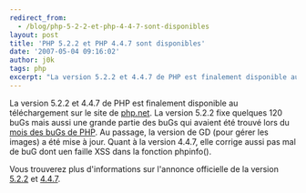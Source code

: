 ```yaml
---
redirect_from:
  - /blog/php-5-2-2-et-php-4-4-7-sont-disponibles
layout: post
title: 'PHP 5.2.2 et PHP 4.4.7 sont disponibles'
date: '2007-05-04 09:16:02'
author: j0k
tags: php
excerpt: "La version 5.2.2 et 4.4.7 de PHP est finalement disponible au téléchargement sur le site de [php.net](http://www.php.net/downloads.php).     \nLa version 5.2.2 fixe quelques 120 buGs mais aussi une grande partie des buGs qui avaient été trouvé lors du [mois des buGs de PHP](http://www.php-security.org/). Au passage, la version de GD (pour gérer les      …"
---
```


La version 5.2.2 et 4.4.7 de PHP est finalement disponible au téléchargement sur le site de [php.net](http://www.php.net/downloads.php).
La version 5.2.2 fixe quelques 120 buGs mais aussi une grande partie des buGs qui avaient été trouvé lors du [mois des buGs de PHP](http://www.php-security.org/). Au passage, la version de GD (pour gérer les images) a été mise à jour.   Quant à la version 4.4.7, elle corrige aussi pas mal de buG dont uen faille XSS dans la fonction phpinfo().

Vous trouverez plus d'informations sur l'annonce officielle de la version [5.2.2](http://www.php.net/releases/5_2_2.php) et [4.4.7](http://www.php.net/releases/4_4_7.php).
